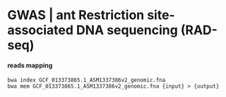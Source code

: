 # GWAS | ant Restriction site-associated DNA sequencing (RAD-seq)


#### reads mapping
```
bwa index GCF_013373865.1_ASM1337386v2_genomic.fna
bwa mem GCF_013373865.1_ASM1337386v2_genomic.fna {input} > {output}
```
